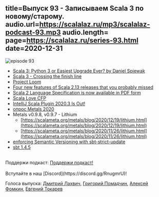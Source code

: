 title=Выпуск 93 - Записываем Scala 3 по новому/старому.
audio.url=https://scalalaz.ru/mp3/scalalaz-podcast-93.mp3
audio.length=
page=https://scalalaz.ru/series-93.html
date=2020-12-31
----
![episode 93](https://scalalaz.ru/img/episode93.png)

* [Scala 3: Python 3 or Easiest Upgrade Ever? by Daniel Spiewak](https://www.youtube.com/watch?v=jWJ5A1irH_E&%3Blist=PLSUh6oJ5ZotUS0k5d8EcHJIN9ATVJ_SfL)
* [Scala 3 - Crossing the finish line](https://www.scala-lang.org/blog/2020/12/15/scala-3-crossing-the-finish-line.html)
* [Project Loom](https://openjdk.java.net/projects/loom/)
* [Four new features of Scala 2.13 releases that you probably missed](https://cucumbersome.net/2020/11/28/four-new-features-of-scala-2-13-releases-that-you-probably-missed/)
* [Scala 2 Language Specification is now available in PDF form](https://twitter.com/scala_lang/status/1337837510928420864)
* [Scala Love CFP](https://www.papercall.io/scalalove2021)
* [IntelliJ Scala Plugin 2020.3 Is Out!](https://blog.jetbrains.com/scala/2020/12/01/intellij-scala-plugin-2020-3/)
* [опрос Metals 2020](https://docs.google.com/forms/d/e/1FAIpQLSepzHNPGb2JbGEEGmVHaMMKLP-46PQJI3wdM93m5N68SrwZrw/viewform)
* Metals v0.9.8, v0.9.7 - Lithium
    -   [https://scalameta.org/metals/blog/2020/12/19/lithium.html](https://scalameta.org/metals/blog/2020/12/19/lithium.html)
    -   [https://scalameta.org/metals/blog/2020/11/26/lithium.html](https://scalameta.org/metals/blog/2020/11/26/lithium.html)
* [enforcing Semantic Versioning with sbt-strict-update](https://eed3si9n.com/enforcing-semver-with-sbt-strict-update)
* [sbt 1.4.5](https://eed3si9n.com/sbt-1.4.5)


<br/>
Поддержи подкаст:
<a href="https://www.patreon.com/bePatron?u=8074802" data-patreon-widget-type="become-patron-button">Поддержи подкаст!</a><script async src="https://c6.patreon.com/becomePatronButton.bundle.js"></script>
<br/>

<br/>
Вступайте в наш [Discord](https://discord.gg/RnugmrU)!
<br/>

Голоса выпуска:
[Дмитрий Лахвич](https://github.com/ReiReiRei),
[Григорий Помадчин](https://github.com/pomadchin),
[Алексей Фомкин](https://github.com/fomkin),
[Евгений Токарев](https://twitter.com/strobegen)

